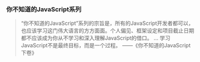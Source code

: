 ### 你不知道的JavaScript系列

> “你不知道的JavaScript”系列的宗旨是，所有的JavaScript开发者都可以，也应该学习这门伟大语言的方方面面。个人偏见、框架设定和项目截止日期都不应该成为你从不学习和深入理解JavaScript的借口。 ...  学习JavaScript不是最终目标，而是一个过程。  ——《你不知道的JavaScript下卷》


